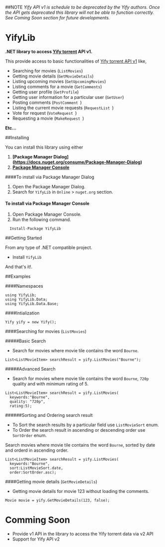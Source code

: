 ##NOTE
_Yify API v1 is schedule to be deprecated by the Yify authors. Once the API gets deprecated this library will not be able to function correctly. See Coming Soon section for future developments._

# YifyLib
**.NET library to access [Yify torrent](https://yts.re/) API v1.**

This provide access to basic functionalities of [Yify torrent API v1](https://yts.re/api) like,

* Searching for movies (`ListMovies`)
* Getting movie details (`GetMovieDetails`)
* Listing upcoming movies (`GetUpcomingMovies`)
* Listing comments for a movie (`GetComments`)
* Getting user profile (`GetProfile`)
* Getting user information for a particular user (`GetUser`)
* Posting comments (`PostComment `)
* Listing the current movie requests (`RequestList `)
* Vote for request (`VoteRequest `)
* Requesting a movie  (`MakeRequest `)

**Etc…**

##Installing

You can install this library using either 

1. **[Package Manager Dialog] (https://docs.nuget.org/consume/Package-Manager-Dialog)**
2. **[Package Manager Console](http://docs.nuget.org/consume/package-manager-console)** 

####To install via Package Manager Dialog

1. Open the Package Manager Dialog.
2. Search for `YifyLib` in `Online` > `nuget.org` section.

#### To install via Package Manager Console

1. Open Package Manager Console.
2. Run the following command.

```
  Install-Package YifyLib
```

##Getting Started

From any type of .NET compatible project.

* Install `YifyLib`

And that's it!.

##Examples

####Namespaces
```
using YifyLib;
using YifyLib.Data;
using YifyLib.Data.Base;
```

####Intialization

```
Yify yify = new Yify();
```

####Searching for movies (`ListMovies`)

#####Basic Search
* Search for movies where movie tile contains the word `Bourne`.
```
List<ListMovieItem> searchResult = yify.ListMovies("Bourne");
```

#####Advanced Search

* Search for movies where movie tile contains the word `Bourne`, `720p` quality and with minimum rating of 5.
```
List<ListMovieItem> searchResult = yify.ListMovies(
  keywords:"Bourne",
  quality: "720p",
  rating:5);
```

######Sorting and Ordering search result

- To Sort the search results by a particular field use `ListMovieSort` enum.
- To Order the search result in ascending or descending order use `SortOrder` enum.

Search movies where movie tile contains the word `Bourne`, sorted by date and orderd in ascending order.
```
List<ListMovieItem> searchResult = yify.ListMovies(
  keywords:"Bourne",
  sort:ListMovieSort.date, 
  order:SortOrder.asc);
```

####Getting movie details (`GetMovieDetails`)

* Getting movie details for movie 123 without loading the comments.

```
Movie movie = yify.GetMovieDetails(123, false);
```

# Comming Soon
* Provide v1 API in the library to access the Yify torrent data via v2 API
* Support for Yify API v2
